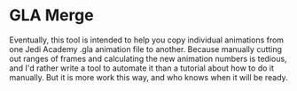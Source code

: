 # GLA Merge

Eventually, this tool is intended to help you copy individual animations from one Jedi Academy .gla animation file to another. Because manually cutting out ranges of frames and calculating the new animation numbers is tedious, and I'd rather write a tool to automate it than a tutorial about how to do it manually. But it is more work this way, and who knows when it will be ready.
